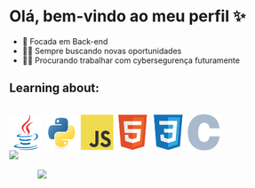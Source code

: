 # Olá, bem-vindo ao meu perfil ✨
- 🔭 Focada em Back-end
- 🏄‍♀️ Sempre buscando novas oportunidades
- 🐱‍👤 Procurando trabalhar com cybersegurença futuramente
## Learning about:
<div style="display: inline_block"><br>
  <img align="center" alt="Java" height="65" width="60" src="https://raw.githubusercontent.com/devicons/devicon/master/icons/java/java-original.svg">
  <img align="center" alt="Python" height="65" width="60" src="https://raw.githubusercontent.com/devicons/devicon/master/icons/python/python-original.svg">
  <img align="center" alt="JS" height="65" width="60" src="https://raw.githubusercontent.com/devicons/devicon/master/icons/javascript/javascript-original.svg">
  <img align="center" alt="HTML" height="65" width="60" src="https://raw.githubusercontent.com/devicons/devicon/master/icons/html5/html5-original.svg">
  <img align="center" alt="CSS" height="65" width="60" src="https://raw.githubusercontent.com/devicons/devicon/master/icons/css3/css3-original.svg">
  <img align="center" alt="C" height="65" width="60" src="https://raw.githubusercontent.com/devicons/devicon/master/icons/c/c-original.svg">
</div>

<div style="display: flex; flex-wrap: wrap;">

  <picture>
    <source
      srcset="https://github-readme-stats.vercel.app/api?username=anitapalhares&show_icons=true&theme=dracula"
      media="(prefers-color-scheme: dark)"
    />
    <source
      srcset="https://github-readme-stats.vercel.app/api?username=anitapalhares&show_icons=true"
      media="(prefers-color-scheme: light), (prefers-color-scheme: no-preference)"
    />
    <img 
      src="https://github-readme-stats.vercel.app/api?username=anitapalhares&show_icons=true" 
      style="width: 50%; height: auto;"
    />
  </picture>

  <picture style="margin: 7%;">
    <source
      srcset="https://github-readme-stats.vercel.app/api/top-langs/?username=anitapalhares&layout=compact&theme=dracula"
      media="(prefers-color-scheme: dark)"
    />
    <source
      srcset="https://github-readme-stats.vercel.app/api/top-langs/?username=anitapalhares&layout=compact"
      media="(prefers-color-scheme: light), (prefers-color-scheme: no-preference)"
    />
    <img 
      src="https://github-readme-stats.vercel.app/api/top-langs/?username=anitapalhares&layout=compact" 
      style="width: 49%; height: auto;"
    />
  </picture>

</div>
